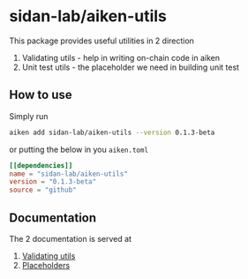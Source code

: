 # sidan-lab/aiken-utils

This package provides useful utilities in 2 direction

1. Validating utils - help in writing on-chain code in aiken
2. Unit test utils - the placeholder we need in building unit test

## How to use

Simply run

```sh
aiken add sidan-lab/aiken-utils --version 0.1.3-beta
```

or putting the below in you `aiken.toml`

```toml
[[dependencies]]
name = "sidan-lab/aiken-utils"
version = "0.1.3-beta"
source = "github"
```

## Documentation

The 2 documentation is served at

1. [Validating utils](./documentation/sidan-utils.md)
2. [Placeholders](./documentation/sidan-placeholder.md)
